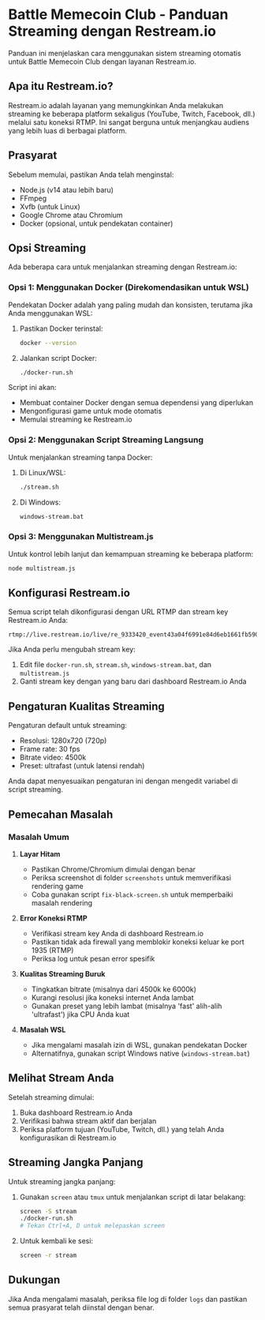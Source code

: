 # Battle Memecoin Club - Panduan Streaming dengan Restream.io

Panduan ini menjelaskan cara menggunakan sistem streaming otomatis untuk Battle Memecoin Club dengan layanan Restream.io.

## Apa itu Restream.io?

Restream.io adalah layanan yang memungkinkan Anda melakukan streaming ke beberapa platform sekaligus (YouTube, Twitch, Facebook, dll.) melalui satu koneksi RTMP. Ini sangat berguna untuk menjangkau audiens yang lebih luas di berbagai platform.

## Prasyarat

Sebelum memulai, pastikan Anda telah menginstal:

- Node.js (v14 atau lebih baru)
- FFmpeg
- Xvfb (untuk Linux)
- Google Chrome atau Chromium
- Docker (opsional, untuk pendekatan container)

## Opsi Streaming

Ada beberapa cara untuk menjalankan streaming dengan Restream.io:

### Opsi 1: Menggunakan Docker (Direkomendasikan untuk WSL)

Pendekatan Docker adalah yang paling mudah dan konsisten, terutama jika Anda menggunakan WSL:

1. Pastikan Docker terinstal:
   ```bash
   docker --version
   ```

2. Jalankan script Docker:
   ```bash
   ./docker-run.sh
   ```

Script ini akan:
- Membuat container Docker dengan semua dependensi yang diperlukan
- Mengonfigurasi game untuk mode otomatis
- Memulai streaming ke Restream.io

### Opsi 2: Menggunakan Script Streaming Langsung

Untuk menjalankan streaming tanpa Docker:

1. Di Linux/WSL:
   ```bash
   ./stream.sh
   ```

2. Di Windows:
   ```bash
   windows-stream.bat
   ```

### Opsi 3: Menggunakan Multistream.js

Untuk kontrol lebih lanjut dan kemampuan streaming ke beberapa platform:

```bash
node multistream.js
```

## Konfigurasi Restream.io

Semua script telah dikonfigurasi dengan URL RTMP dan stream key Restream.io Anda:

```
rtmp://live.restream.io/live/re_9333420_event43a04f6991e84d6eb1661fb590e6dab0
```

Jika Anda perlu mengubah stream key:

1. Edit file `docker-run.sh`, `stream.sh`, `windows-stream.bat`, dan `multistream.js`
2. Ganti stream key dengan yang baru dari dashboard Restream.io Anda

## Pengaturan Kualitas Streaming

Pengaturan default untuk streaming:

- Resolusi: 1280x720 (720p)
- Frame rate: 30 fps
- Bitrate video: 4500k
- Preset: ultrafast (untuk latensi rendah)

Anda dapat menyesuaikan pengaturan ini dengan mengedit variabel di script streaming.

## Pemecahan Masalah

### Masalah Umum

1. **Layar Hitam**
   - Pastikan Chrome/Chromium dimulai dengan benar
   - Periksa screenshot di folder `screenshots` untuk memverifikasi rendering game
   - Coba gunakan script `fix-black-screen.sh` untuk memperbaiki masalah rendering

2. **Error Koneksi RTMP**
   - Verifikasi stream key Anda di dashboard Restream.io
   - Pastikan tidak ada firewall yang memblokir koneksi keluar ke port 1935 (RTMP)
   - Periksa log untuk pesan error spesifik

3. **Kualitas Streaming Buruk**
   - Tingkatkan bitrate (misalnya dari 4500k ke 6000k)
   - Kurangi resolusi jika koneksi internet Anda lambat
   - Gunakan preset yang lebih lambat (misalnya 'fast' alih-alih 'ultrafast') jika CPU Anda kuat

4. **Masalah WSL**
   - Jika mengalami masalah izin di WSL, gunakan pendekatan Docker
   - Alternatifnya, gunakan script Windows native (`windows-stream.bat`)

## Melihat Stream Anda

Setelah streaming dimulai:

1. Buka dashboard Restream.io Anda
2. Verifikasi bahwa stream aktif dan berjalan
3. Periksa platform tujuan (YouTube, Twitch, dll.) yang telah Anda konfigurasikan di Restream.io

## Streaming Jangka Panjang

Untuk streaming jangka panjang:

1. Gunakan `screen` atau `tmux` untuk menjalankan script di latar belakang:
   ```bash
   screen -S stream
   ./docker-run.sh
   # Tekan Ctrl+A, D untuk melepaskan screen
   ```

2. Untuk kembali ke sesi:
   ```bash
   screen -r stream
   ```

## Dukungan

Jika Anda mengalami masalah, periksa file log di folder `logs` dan pastikan semua prasyarat telah diinstal dengan benar. 